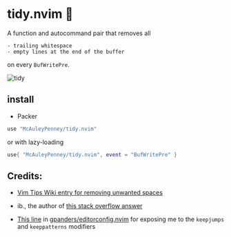 # tidy.nvim 🧹

A function and autocommand pair that removes all

    - trailing whitespace
    - empty lines at the end of the buffer

on every `BufWritePre`.

![tidy](https://user-images.githubusercontent.com/59481467/142785684-96559135-88e7-4c50-a848-56f2c65262ef.gif)


## install 
- Packer

```lua
use "McAuleyPenney/tidy.nvim"
```

or with lazy-loading

```lua
use{ "McAuleyPenney/tidy.nvim", event = "BufWritePre" }
``` 


## Credits:
- [Vim Tips Wiki entry for removing unwanted spaces](https://vim.fandom.com/wiki/Remove_unwanted_spaces#Automatically_removing_all_trailing_whitespace)
   
- ib., the author of [this stack overflow answer](https://stackoverflow.com/a/7501902)
    
- [This line](https://github.com/gpanders/editorconfig.nvim/blob/ae3586771996b2fb1662eb0c17f5d1f4f5759bb7/lua/editorconfig.lua#L180)
in [gpanders/editorconfig.nvim](https://github.com/gpanders/editorconfig.nvim) for exposing me to the `keepjumps`
and `keeppatterns` modifiers
